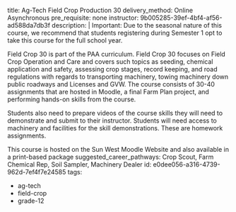 title: Ag-Tech Field Crop Production 30
delivery_method: Online Asynchronous
pre_requisite: none
instructor: 9b005285-39ef-4bf4-af56-ad588da7db3f
description: |
  Important:
  Due to the seasonal nature of this course, we recommend that students registering during Semester 1 opt to take this course for the full school year.
  
  Field Crop 30 is part of the PAA curriculum. Field Crop 30 focuses on Field Crop Operation and Care and covers such topics as seeding, chemical application and safety, assessing crop stages, record keeping, and road regulations with regards to transporting machinery, towing machinery down public roadways and Licenses and GVW.  The course consists of 30-40 assignments that are hosted in Moodle, a final Farm Plan project, and performing hands-on skills from the course.
  
  Students also need to prepare videos of the course skills they will need to demonstrate and submit to their instructor. Students will need access to machinery and facilities for the skill demonstrations. These are homework assignments.
  
  This course is hosted on the Sun West Moodle Website and also available in a print-based package
suggested_career_pathways: Crop Scout, Farm Chemical Rep, Soil Sampler, Machinery Dealer
id: e0dee056-a316-4739-962d-7ef4f7e24585
tags:
  - ag-tech
  - field-crop
  - grade-12
